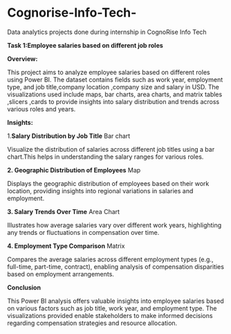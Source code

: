 # Cognorise-Info-Tech-
Data analytics projects done during internship in CognoRise Info Tech

**Task 1:Employee salaries based on different job roles**

**Overview:**

This project aims to analyze employee salaries based on different roles using Power BI. The dataset contains fields such as work year, employment type, and job title,company location ,company size and salary in USD. The visualizations used include maps, bar charts, area charts, and matrix tables ,slicers ,cards to provide insights into salary distribution and trends across various roles and years.

**Insights:**

1.**Salary Distribution by Job Title**
Bar chart

Visualize the distribution of salaries across different job titles using a bar chart.This helps in understanding the salary ranges for various roles.

**2. Geographic Distribution of Employees**
Map

Displays the geographic distribution of employees based on their work location, providing insights into regional variations in salaries and employment.

**3. Salary Trends Over Time**
Area Chart

Illustrates how average salaries vary over different work years, highlighting any trends or fluctuations in compensation over time.

**4. Employment Type Comparison**
Matrix

Compares the average salaries across different employment types (e.g., full-time, part-time, contract), enabling analysis of compensation disparities based on employment arrangements.

**Conclusion**

This Power BI analysis offers valuable insights into employee salaries based on various factors such as job title, work year, and employment type. The visualizations provided enable stakeholders to make informed decisions regarding compensation strategies and resource allocation.
